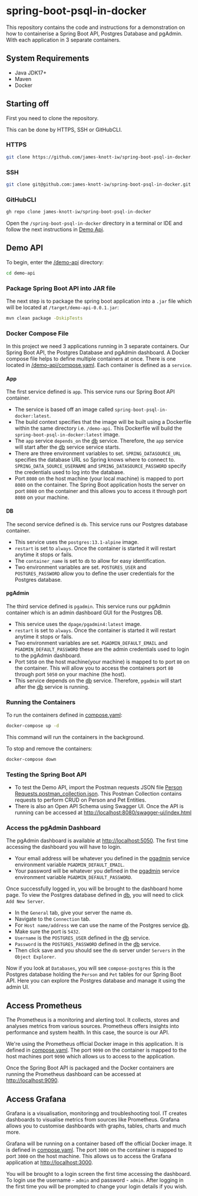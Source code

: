 # spring-boot-psql-in-docker

This repository contains the code and instructions for a demonstration on how to containerise a Spring Boot API, Postgres Database and pgAdmin. With each application in 3 separate containers.

## System Requirements

- Java JDK17+
- Maven
- Docker

## Starting off

First you need to clone the repository.

This can be done by HTTPS, SSH or GitHubCLI.

### HTTPS

```bash
git clone https://github.com/james-knott-iw/spring-boot-psql-in-docker.git
```

### SSH

```bash
git clone git@github.com:james-knott-iw/spring-boot-psql-in-docker.git
```

### GitHubCLI

```bash
gh repo clone james-knott-iw/spring-boot-psql-in-docker
```

Open the `/spring-boot-psql-in-docker` directory in a terminal or IDE and follow the next instructions in [Demo Api](#demo-api).

## Demo API

To begin, enter the [/demo-api](/demo-api) directory:

```bash
cd demo-api
```

### Package Spring Boot API into JAR file

The next step is to package the spring boot application into a `.jar` file which will be located at `/target/demo-api-0.0.1.jar`:

```bash
mvn clean package -DskipTests
```

### Docker Compose File

In this project we need 3 applications running in 3 separate containers. Our Spring Boot API, the Postgres Database and pgAdmin dashboard. A Docker compose file helps to define multiple containers at once. There is one located in [/demo-api/compose.yaml](/demo-api/compose.yaml). Each container is defined as a `service`.

#### App

The first service defined is `app`. This service runs our Spring Boot API container.

- The service is based off an image called `spring-boot-psql-in-docker:latest`.
- The build context specifies that the image will be built using a Dockerfile within the same directory i.e. `/demo-api`. This Dockerfile will build the `spring-boot-psql-in-docker:latest` image.
- The `app` service `depends_on` the [db](#db) service. Therefore, the `app` service will start after the [db](#db) service service starts.
- There are three environment variables to set. `SPRING_DATASOURCE_URL` specifies the database URL so Spring knows where to connect to. `SPRING_DATA_SOURCE_USERNAME` and `SPRING_DATASOURCE_PASSWORD` specify the credentials used to log into the database.
- Port `8080` on the host machine (your local machine) is mapped to port `8080` on the container. The Spring Boot application hosts the server on port `8080` on the container and this allows you to access it through port `8080` on your machine.

#### DB

The second service defined is `db`. This service runs our Postgres database container.

- This service uses the `postgres:13.1-alpine` image.
- `restart` is set to `always`. Once the container is started it will restart anytime it stops or fails.
- The `container_name` is set to `db` to allow for easy identification.
- Two environment variables are set. `POSTGRES_USER` and `POSTGRES_PASSWORD` allow you to define the user credentials for the Postgres database.

#### pgAdmin

The third service defined is `pgadmin`. This service runs our pgAdmin container which is an admin dashboard GUI for the Postgres DB.

- This service uses the `dpage/pgadmin4:latest` image.
- `restart` is set to `always`. Once the container is started it will restart anytime it stops or fails.
- Two environment variables are set. `PGADMIN_DEFAULT_EMAIL` and `PGADMIN_DEFAULT_PASSWORD` these are the admin credentials used to login to the pgAdmin dashboard.
- Port `5050` on the host machine(your machine) is mapped to to port `80` on the container. This will allow you to access the containers port `80` through port `5050` on your machine (the host).
- This service depends on the [db](#db) service. Therefore, `pgadmin` will start after the [db](#db) service is running.

### Running the Containers

To run the containers defined in [compose.yaml](/demo-api/compose.yaml):

```bash
docker-compose up -d
```

This command will run the containers in the background.

To stop and remove the containers:

```bash
docker-compose down
```

### Testing the Spring Boot API

- To test the Demo API, import the Postman requests JSON file [Person Requests.postman_collection.json](/demo-api/Demo%20API%20Requests.postman_collection.json). This Postman Collection contains requests to perform CRUD on Person and Pet Entities.  
- There is also an Open API Schema using Swagger UI. Once the API is running can be accessed at [http://localhost:8080/swagger-ui/index.html](http://localhost:8080/swagger-ui/index.html)

### Access the pgAdmin Dashboard

The pgAdmin dashboard is available at [http://localhost:5050](http://localhost:5050). The first time accessing the dashboard you will have to login.  

- Your email address will be whatever you defined in the [pgadmin](#pgadmin) service environment variable `PGADMIN_DEFAULT_EMAIL`.
- Your password will be whatever you defined in the [pgadmin](#pgadmin) service environment variable `PGADMIN_DEFAULT_PASSWORD`.

Once successfully logged in, you will be brought to the dashboard home page. To view the Postgres database defined in [db](#db), you will need to click `Add New Server`.

- In the `General` tab, give your server the name `db`.
- Navigate to the `Connection` tab.
- For `Host name/address` we can use the name of the Postgres service [db](#db).
- Make sure the port is `5432`.
- `Username` is the `POSTGRES_USER` defined in the [db](#db) service.
- `Password` is the `POSTGRES_PASSWORD` defined in the [db](#db) service.
- Then click save and you should see the `db` server under `Servers` in the `Object Explorer`.

Now if you look at `Databases`, you will see `compose-postgres` this is the Postgres database holding the `Person` and `Pet` tables for our Spring Boot API. Here you can explore the Postgres database and manage it using the admin UI.

## Access Prometheus

The Prometheus is a monitoring and alerting tool. It collects, stores and analyses metrics from various sources. Prometheus offers insights into performance and system health. In this case, the source is our API.

We're using the Prometheus official Docker image in this application. It is defined in [compose.yaml](/demo-api/compose.yaml). The port `9090` on the container is mapped to the host machines port `9090` which allows us to access to the application.

Once the Spring Boot API is packaged and the Docker containers are running the Prometheus dashboard can be accessed at [http://localhost:9090](http://localhost:9090).

## Access Grafana

Grafana is a visualisation, monitoringg and troubleshooting tool. IT creates dashboards to visualise metrics from sources like Prometheus. Grafana allows you to customise dashboards with graphs, tables, charts and much more.

Grafana will be running on a container based off the official Docker image. It is defined in [compose.yaml](/demo-api/compose.yaml). The port `3000` on the container is mapped to port `3000` on the host machine. This allows us to access the Grafana application at [http://localhost:3000](http://localhost:3000).

You will be brought to a login screen the first time accessing the dashboard. To login use the username - `admin` and password - `admin`. After logging in the first time you will be prompted to change your login details if you wish.
